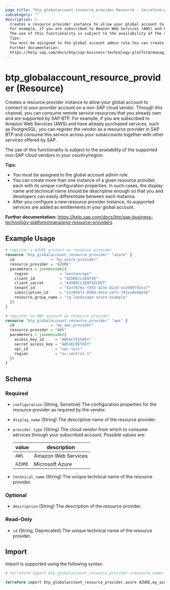 ```yaml
---
page_title: "btp_globalaccount_resource_provider Resource - terraform-provider-btp"
subcategory: ""
description: |-
  Creates a resource provider instance to allow your global account to connect to your provider account on a non-SAP cloud vendor. Through this channel, you can consume remote service resources that you already own and are supported by SAP BTP.
  For example, if you are subscribed to Amazon Web Services (AWS) and have already purchased services, such as PostgreSQL, you can register the vendor as a resource provider in SAP BTP and consume this service across your subaccounts together with other services offered by SAP.
  The use of this functionality is subject to the availability of the supported non-SAP cloud vendors in your country/region.
  Tips:
  You must be assigned to the global account admin role.You can create more than one instance of a given resource provider, each with its unique configuration properties. In such cases, the display name and technical name should be descriptive enough so that you and developers can easily differentiate between each instance.After you configure a new resource provider instance, its supported services are added as entitlements in your global account.
  Further documentation:
  https://help.sap.com/docs/btp/sap-business-technology-platform/managing-resource-providers
---
```


# btp_globalaccount_resource_provider (Resource)

Creates a resource provider instance to allow your global account to connect to your provider account on a non-SAP cloud vendor. Through this channel, you can consume remote service resources that you already own and are supported by SAP BTP.
For example, if you are subscribed to Amazon Web Services (AWS) and have already purchased services, such as PostgreSQL, you can register the vendor as a resource provider in SAP BTP and consume this service across your subaccounts together with other services offered by SAP.

The use of this functionality is subject to the availability of the supported non-SAP cloud vendors in your country/region.

__Tips:__
* You must be assigned to the global account admin role.
* You can create more than one instance of a given resource provider, each with its unique configuration properties. In such cases, the display name and technical name should be descriptive enough so that you and developers can easily differentiate between each instance.
* After you configure a new resource provider instance, its supported services are added as entitlements in your global account.

__Further documentation:__
<https://help.sap.com/docs/btp/sap-business-technology-platform/managing-resource-providers>

## Example Usage

```terraform
# register a AZURE project as resource provider
resource "btp_globalaccount_resource_provider" "azure" {
  id                = "my_azure_provider"
  resource_provider = "AZURE"
  parameters = jsonencode({
    region              = "westeurope"
    client_id           = "AZURECLIENTID"
    client_secret       = "AZURECLIENTSECRET"
    tenant_id           = "42x7676x-f455-423x-82x6-xx2d99791xx7"
    subscription_id     = "x1x9567x-8560-44xx-x4fx-741xx0x08x58"
    resource_group_name = "rg-landscape-azure-example"
  })
}

# register an AWS account as resource provider
resource "btp_globalaccount_resource_provider" "aws" {
  id                = "my_aws_provider"
  resource_provider = "AWS"
  parameters = jsonencode({
    access_key_id     = "AWSACCESSKEY"
    secret_access_key = "AWSSECRETKEY"
    vpc_id            = "vpc-test"
    region            = "eu-central-1"
  })
}
```

<!-- schema generated by tfplugindocs -->
## Schema

### Required

- `configuration` (String, Sensitive) The configuration properties for the resource provider as required by the vendor.
- `display_name` (String) The descriptive name of the resource provider.
- `provider_type` (String) The cloud vendor from which to consume services through your subscribed account. Possible values are: 

  | value | description | 
  | --- | --- | 
  | `AWS` | Amazon Web Services | 
  | `AZURE` | Microsoft Azure |
- `technical_name` (String) The unique technical name of the resource provider.

### Optional

- `description` (String) The description of the resource provider.

### Read-Only

- `id` (String, Deprecated) The unique technical name of the resource provider.

## Import

Import is supported using the following syntax:

```terraform
# terraform import btp_globalaccount_resource_provider.<resource_name> <resource_provider>,<unique_technical_name>

terraform import btp_globalaccount_resource_provider.azure AZURE,my_azure_provider
```
